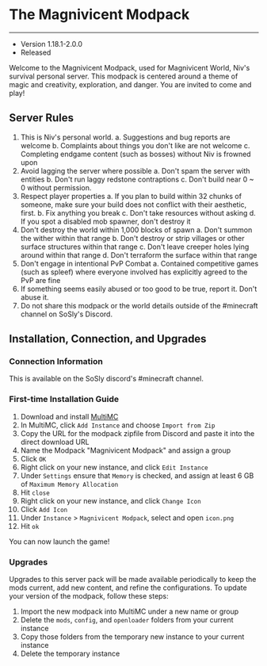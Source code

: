 # The Magnivicent Modpack
___
- Version 1.18.1-2.0.0
- Released 

Welcome to the Magnivicent Modpack, used for Magnivicent World, Niv's survival
personal server.  This modpack is centered around a theme of magic and 
creativity, exploration, and danger.  You are invited to come and play!

## Server Rules
1. This is Niv's personal world.
   a. Suggestions and bug reports are welcome
   b. Complaints about things you don't like are not welcome
   c. Completing endgame content (such as bosses) without Niv is frowned upon
2. Avoid lagging the server where possible
   a. Don't spam the server with entities
   b. Don't run laggy redstone contraptions
   c. Don't build near 0 ~ 0 without permission.
3. Respect player properties
   a. If you plan to build within 32 chunks of someone, make sure your build does not conflict with their aesthetic, first.
   b. Fix anything you break
   c. Don't take resources without asking
   d. If you spot a disabled mob spawner, don't destroy it
4. Don't destroy the world within 1,000 blocks of spawn
   a. Don't summon the wither within that range
   b. Don't destroy or strip villages or other surface structures within that range
   c. Don't leave creeper holes lying around within that range
   d. Don't terraform the surface within that range
5. Don't engage in intentional PvP Combat
   a. Contained competitive games (such as spleef) where everyone involved has explicitly agreed to the PvP are fine
6. If something seems easily abused or too good to be true, report it.  Don't abuse it.
7. Do not share this modpack or the world details outside of the #minecraft channel on SoSly's Discord.

## Installation, Connection, and Upgrades
### Connection Information
This is available on the SoSly discord's #minecraft channel.

### First-time Installation Guide
1. Download and install [MultiMC](https://multimc.org/)
2. In MultiMC, click `Add Instance` and choose `Import from Zip`
3. Copy the URL for the modpack zipfile from Discord and paste it into the 
   direct download URL
4. Name the Modpack "Magnivicent Modpack" and assign a group
5. Click `OK`
6. Right click on your new instance, and click `Edit Instance`
7. Under `Settings` ensure that `Memory` is checked, and assign at least 6 GB
   of `Maximum Memory Allocation`
8. Hit `close`
9. Right click on your new instance, and click `Change Icon`
10. Click `Add Icon`
11. Under `Instance` > `Magnivicent Modpack`, select and open `icon.png`
12. Hit `ok`

You can now launch the game!

### Upgrades
Upgrades to this server pack will be made available periodically to keep the 
mods current, add new content, and refine the configurations. To update your
version of the modpack, follow these steps:

1. Import the new modpack into MultiMC under a new name or group
2. Delete the `mods`, `config`, and `openloader` folders from your current instance
3. Copy those folders from the temporary new instance to your current instance
4. Delete the temporary instance

